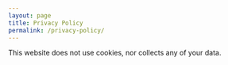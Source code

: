 ```yaml
---
layout: page
title: Privacy Policy
permalink: /privacy-policy/
---
```


This website does not use cookies, nor collects any of your data.
